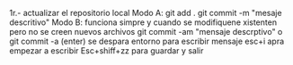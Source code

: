 1r.- actualizar el repositorio local
    Modo A:
        git add .
        git commit -m "mesaje descritivo"
    Modo B: funciona simpre y cuando se modifiquene xistenten pero no se creen nuevos archivos
    git commit -am "mensaje descrptivo"
    o
    git commit -a (enter) se despara entorno para escribir mensaje
        esc+i apra empezar a escribir
        Esc+shiff+zz para guardar y salir
    
